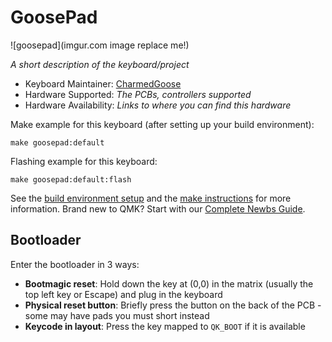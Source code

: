# GoosePad

![goosepad](imgur.com image replace me!)

*A short description of the keyboard/project*

* Keyboard Maintainer: [CharmedGoose](https://github.com/CharmedGoose)
* Hardware Supported: *The PCBs, controllers supported*
* Hardware Availability: *Links to where you can find this hardware*

Make example for this keyboard (after setting up your build environment):

    make goosepad:default

Flashing example for this keyboard:

    make goosepad:default:flash

See the [build environment setup](https://docs.qmk.fm/#/getting_started_build_tools) and the [make instructions](https://docs.qmk.fm/#/getting_started_make_guide) for more information. Brand new to QMK? Start with our [Complete Newbs Guide](https://docs.qmk.fm/#/newbs).

## Bootloader

Enter the bootloader in 3 ways:

* **Bootmagic reset**: Hold down the key at (0,0) in the matrix (usually the top left key or Escape) and plug in the keyboard
* **Physical reset button**: Briefly press the button on the back of the PCB - some may have pads you must short instead
* **Keycode in layout**: Press the key mapped to `QK_BOOT` if it is available
